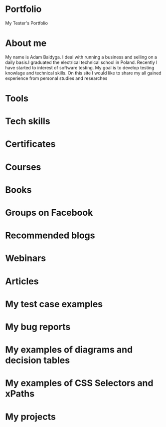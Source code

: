 # Portfolio
My Tester's Portfolio
# About me
My name is Adam Baldyga. I deal with running a business and selling on a daily basis.I graduated  the electrical technical school in Poland. Recently I have started to interest of software testing. My goal is to develop testing knowlage and technical skills. On this site I would like to share my all gained experience from personal studies and researches
# Tools
# Tech skills
# Certificates
# Courses
# Books
# Groups on Facebook
# Recommended blogs
# Webinars
# Articles
# My test case examples
# My bug reports
# My examples of diagrams and decision tables
# My examples of CSS Selectors and xPaths
# My projects
